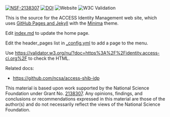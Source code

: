 [![NSF-2138307](https://img.shields.io/badge/NSF-2138307-blue.svg)](https://nsf.gov/awardsearch/showAward?AWD_ID=2138307)
[![DOI](https://zenodo.org/badge/509179677.svg)](https://zenodo.org/badge/latestdoi/509179677)
![Website](https://img.shields.io/website?url=https%3A%2F%2Fidentity.access-ci.org%2F)
![W3C Validation](https://img.shields.io/w3c-validation/html?targetUrl=https%3A%2F%2Fidentity.access-ci.org%2F)

This is the source for the ACCESS Identity Management web site, which uses [GitHub Pages and Jekyll](https://docs.github.com/en/pages/setting-up-a-github-pages-site-with-jekyll/about-github-pages-and-jekyll) with the [Minima](https://github.com/jekyll/minima/tree/v2.5.1) theme.

Edit [index.md](index.md) to update the home page.

Edit the header_pages list in [_config.yml](_config.yml) to add a page to the menu.

Use <https://validator.w3.org/nu/?doc=https%3A%2F%2Fidentity.access-ci.org%2F> to check the HTML.

Related docs:
* <https://github.com/ncsa/access-shib-idp>

This material is based upon work supported by the National Science Foundation under Grant No. [2138307](https://nsf.gov/awardsearch/showAward?AWD_ID=2138307). Any opinions, findings, and conclusions or recommendations expressed in this material are those of the author(s) and do not necessarily reflect the views of the National Science Foundation.
